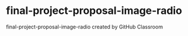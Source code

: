# final-project-proposal-image-radio
final-project-proposal-image-radio created by GitHub Classroom
